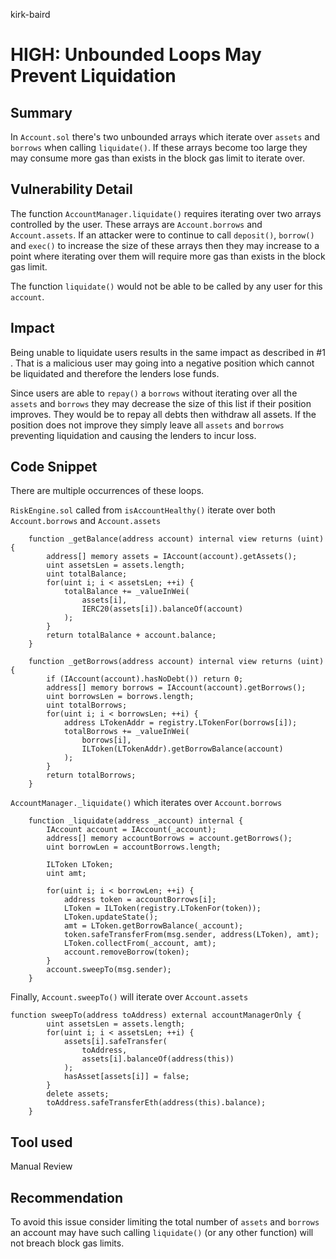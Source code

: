 kirk-baird
# HIGH: Unbounded Loops May Prevent Liquidation

## Summary

In `Account.sol` there's two unbounded arrays which iterate over `assets` and `borrows` when calling `liquidate()`. If these arrays become too large they may consume more gas than exists in the block gas limit to iterate over. 

## Vulnerability Detail

The function `AccountManager.liquidate()` requires iterating over two arrays controlled by the user. These arrays are `Account.borrows` and `Account.assets`.
If an attacker were to continue to call `deposit()`, `borrow()` and `exec()` to increase the size of these arrays then they may increase to a point where iterating over them will require more gas than exists in the block gas limit.

The function `liquidate()` would not be able to be called by any user for this `account`.

## Impact

Being unable to liquidate users results in the same impact as described in #1 . That is a malicious user may going into a negative position which cannot be liquidated and therefore the lenders lose funds.

Since users are able to `repay()` a `borrows` without iterating over all the `assets` and `borrows` they may decrease the size of this list if their position improves. They would be to repay all debts then withdraw all assets.
If the position does not improve they simply leave all `assets` and `borrows` preventing liquidation and causing the lenders to incur loss.

## Code Snippet

There are multiple occurrences of these loops.

`RiskEngine.sol` called from  `isAccountHealthy()` iterate over both `Account.borrows` and `Account.assets`
```solidity
    function _getBalance(address account) internal view returns (uint) {
        address[] memory assets = IAccount(account).getAssets();
        uint assetsLen = assets.length;
        uint totalBalance;
        for(uint i; i < assetsLen; ++i) {
            totalBalance += _valueInWei(
                assets[i],
                IERC20(assets[i]).balanceOf(account)
            );
        }
        return totalBalance + account.balance;
    }

    function _getBorrows(address account) internal view returns (uint) {
        if (IAccount(account).hasNoDebt()) return 0;
        address[] memory borrows = IAccount(account).getBorrows();
        uint borrowsLen = borrows.length;
        uint totalBorrows;
        for(uint i; i < borrowsLen; ++i) {
            address LTokenAddr = registry.LTokenFor(borrows[i]);
            totalBorrows += _valueInWei(
                borrows[i],
                ILToken(LTokenAddr).getBorrowBalance(account)
            );
        }
        return totalBorrows;
    }
```

`AccountManager._liquidate()` which iterates over `Account.borrows`
```solidity
    function _liquidate(address _account) internal {
        IAccount account = IAccount(_account);
        address[] memory accountBorrows = account.getBorrows();
        uint borrowLen = accountBorrows.length;

        ILToken LToken;
        uint amt;

        for(uint i; i < borrowLen; ++i) {
            address token = accountBorrows[i];
            LToken = ILToken(registry.LTokenFor(token));
            LToken.updateState();
            amt = LToken.getBorrowBalance(_account);
            token.safeTransferFrom(msg.sender, address(LToken), amt);
            LToken.collectFrom(_account, amt);
            account.removeBorrow(token);
        }
        account.sweepTo(msg.sender);
    }
```

Finally, `Account.sweepTo()` will iterate over `Account.assets`
```solidity
function sweepTo(address toAddress) external accountManagerOnly {
        uint assetsLen = assets.length;
        for(uint i; i < assetsLen; ++i) {
            assets[i].safeTransfer(
                toAddress,
                assets[i].balanceOf(address(this))
            );
            hasAsset[assets[i]] = false;
        }
        delete assets;
        toAddress.safeTransferEth(address(this).balance);
    }
```

## Tool used

Manual Review

## Recommendation

To avoid this issue consider limiting the total number of `assets` and `borrows` an account may have such calling `liquidate()` (or any other function) will not breach block gas limits.
